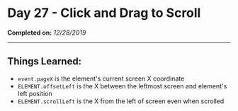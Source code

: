 # Day 27 - Click and Drag to Scroll

**Completed on:** _12/28/2019_

---

## Things Learned:

-   `event.pageX` is the element's current screen X coordinate
-   `ELEMENT.offsetLeft` is the X between the leftmost screen and element's left position
-   `ELEMENT.scrollLeft` is the X from the left of screen even when scrolled
